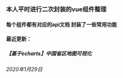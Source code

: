 ### 本人平时进行二次封装的vue组件整理
#### 每个组件都有对应的api文档 封装了一些常用功能
#### 最近更新：
##### 【基于echarts】中国省区地图可视化
###### 2020年1月29日